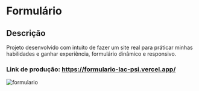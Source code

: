 # Formulário

## Descrição
Projeto desenvolvido com intuito de fazer um site real para práticar minhas habilidades e ganhar experiência, formulário dinâmico e responsivo.

### Link de produção: https://formulario-lac-psi.vercel.app/

![formulario](https://user-images.githubusercontent.com/114690321/232176689-9b9f5e2f-4b8e-4a03-a10b-7e274770b365.png)
